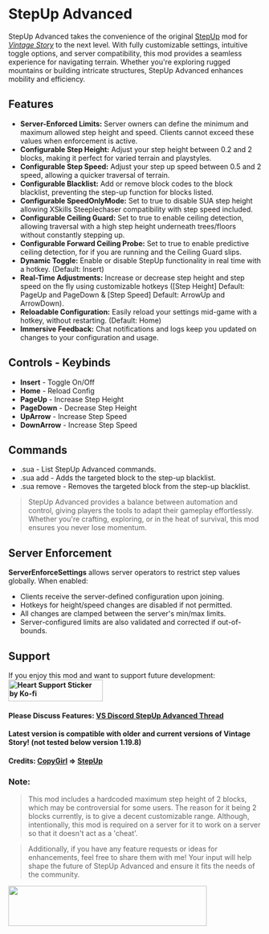# StepUp Advanced

StepUp Advanced takes the convenience of the original [StepUp][SU] mod for [*Vintage Story*][VS] to the next level. With fully customizable settings, intuitive toggle options, and server compatibility, this mod provides a seamless experience for navigating terrain. Whether you're exploring rugged mountains or building intricate structures, StepUp Advanced enhances mobility and efficiency.

[SU]: https://mods.vintagestory.at/stepup
[VS]: https://www.vintagestory.at/

## Features
- **Server-Enforced Limits:** Server owners can define the minimum and maximum allowed step height and speed. Clients cannot exceed these values when enforcement is active.
- **Configurable Step Height:** Adjust your step height between 0.2 and 2 blocks, making it perfect for varied terrain and playstyles.
- **Configurable Step Speed:** Adjust your step up speed between 0.5 and 2 speed, allowing a quicker traversal of terrain.
- **Configurable Blacklist:** Add or remove block codes to the block blacklist, preventing the step-up function for blocks listed.
- **Configurable SpeedOnlyMode:** Set to true to disable SUA step height allowing XSkills Steeplechaser compatibility with step speed included.
- **Configurable Ceiling Guard:** Set to true to enable ceiling detection, allowing traversal with a high step height underneath trees/floors without constantly stepping up.
- **Configurable Forward Ceiling Probe:** Set to true to enable predictive ceiling detection, for if you are running and the Ceiling Guard slips.
- **Dynamic Toggle:** Enable or disable StepUp functionality in real time with a hotkey. (Default: Insert)
- **Real-Time Adjustments:** Increase or decrease step height and step speed on the fly using customizable hotkeys ([Step Height] Default: PageUp and PageDown & [Step Speed] Default: ArrowUp and ArrowDown).
- **Reloadable Configuration:** Easily reload your settings mid-game with a hotkey, without restarting. (Default: Home)
- **Immersive Feedback:** Chat notifications and logs keep you updated on changes to your configuration and usage.

## Controls - Keybinds
- **Insert** - Toggle On/Off
- **Home** - Reload Config
- **PageUp** - Increase Step Height
- **PageDown** - Decrease Step Height
- **UpArrow** - Increase Step Speed
- **DownArrow** - Increase Step Speed

## Commands
- .sua - List StepUp Advanced commands.
- .sua add - Adds the targeted block to the step-up blacklist.
- .sua remove - Removes the targeted block from the step-up blacklist.

>StepUp Advanced provides a balance between automation and control, giving players the tools to adapt their gameplay effortlessly. Whether you're crafting, exploring, or in the heat of survival, this mod ensures you never lose momentum.

## Server Enforcement
**ServerEnforceSettings** allows server operators to restrict step values globally. When enabled:
- Clients receive the server-defined configuration upon joining.
- Hotkeys for height/speed changes are disabled if not permitted.
- All changes are clamped between the server's min/max limits.
- Server-configured limits are also validated and corrected if out-of-bounds.

## Support

If you enjoy this mod and want to support future development:<strong><a href="https://ko-fi.com/elo"><img class="giphy-gif-img giphy-img-loaded" src="https://media2.giphy.com/media/bZgsAwXUIVU2tcKn7s/100.gif" alt="Heart Support Sticker by Ko-fi" width="188" height="43" /></a></strong>


#### Please Discuss Features: [VS Discord StepUp Advanced Thread](https://discord.com/channels/302152934249070593/1331031307379146814)

#### Latest version is compatible with older and current versions of Vintage Story! (not tested below version 1.19.8)


#### Credits: [CopyGirl][CG] => [StepUp][SU]
[CG]: https://mods.vintagestory.at/list/mod?sortby=lastreleased&sortdir=desc&text=&side=&userid=41&mv=

### Note:

>This mod includes a hardcoded maximum step height of 2 blocks, which may be controversial for some users. The reason for it being 2 blocks currently, is to give a decent customizable range. Although, intentionally, this mod is required on a server for it to work on a server so that it doesn't act as a 'cheat'.

>Additionally, if you have any feature requests or ideas for enhancements, feel free to share them with me! Your input will help shape the future of StepUp Advanced and ensure it fits the needs of the community.

<a href="https://discord.com/users/111920932842450944" target="_blank" rel="noopener"><img src="https://discord.c99.nl/widget/theme-1/111920932842450944.png" alt="" width="395" height="80" /></a>